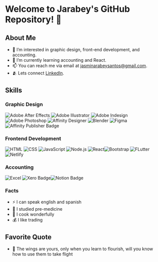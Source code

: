 # Welcome to Jarabey's GitHub Repository! 👋

## About Me
- 👀 I’m interested in graphic design, front-end development, and accounting.
- 🌱 I’m currently learning accounting and React.
- 📫 You can reach me via email at jasminarabeysantos@gmail.com.
- 🫂 Lets connect [LinkedIn](https://www.linkedin.com/in/jasmin-santos-493a8925b?utm_source=share&utm_campaign=share_via&utm_content=profile&utm_medium=android_app/).

## Skills

### Graphic Design
![Adobe After Effects](https://img.shields.io/badge/Adobe%20after%20affects-CF96FD?style=for-the-badge&logo=Adobe%20after%20effects&logoColor=393665
	) ![Adobe Illustrator](https://img.shields.io/badge/Adobe%20Illustrator-FF9A00?style=for-the-badge&logo=adobe%20illustrator&logoColor=white) ![Adobe Indesign](https://img.shields.io/badge/Adobe%20InDesign-FF3366?style=for-the-badge&logo=Adobe%20InDesign&logoColor=white) ![Adobe Photoshop](https://img.shields.io/badge/Adobe%20Photoshop-31A8FF?style=for-the-badge&logo=Adobe%20Photoshop&logoColor=black) ![Affinity Designer](https://img.shields.io/badge/affinitydesginer-%231B72BE.svg?style=for-the-badge&logo=affinity-designer&logoColor=white) ![Blender](https://img.shields.io/badge/blender-%23F5792A.svg?style=for-the-badge&logo=blender&logoColor=white) ![Figma](https://img.shields.io/badge/Figma-F24E1E?style=for-the-badge&logo=figma&logoColor=white)![Affinity Publisher Badge](https://img.shields.io/badge/Affinity%20Publisher-891B26?logo=affinitypublisher&logoColor=fff&style=for-the-badge)

### Frontend Development
![HTML](https://img.shields.io/badge/HTML5-E34F26?style=for-the-badge&logo=html5&logoColor=white) ![CSS](https://img.shields.io/badge/CSS-239120?&style=for-the-badge&logo=css3&logoColor=white) ![JavaScript](https://img.shields.io/badge/JavaScript-F7DF1E?style=for-the-badge&logo=javascript&logoColor=black) ![Node.js](https://img.shields.io/badge/Node.js-43853D?style=for-the-badge&logo=node.js&logoColor=white) ![React](https://img.shields.io/badge/React-20232A?style=for-the-badge&logo=react&logoColor=61DAFB)![Bootstrap](https://img.shields.io/badge/Bootstrap-563D7C?style=for-the-badge&logo=bootstrap&logoColor=white) ![FLutter](https://img.shields.io/badge/Flutter-02569B?style=for-the-badge&logo=flutter&logoColor=white) ![Netlify](https://img.shields.io/badge/Netlify-00C7B7?style=for-the-badge&logo=netlify&logoColor=white)

### Accounting
![Excel](https://img.shields.io/badge/Microsoft_Excel-217346?style=for-the-badge&logo=microsoft-excel&logoColor=white) ![Xero Badge](https://img.shields.io/badge/Xero-13B5EA?logo=xero&logoColor=fff&style=for-the-badge)![Notion Badge](https://img.shields.io/badge/Notion-000?logo=notion&logoColor=fff&style=for-the-badge) <a href='https://github.com/shivamkapasia0' target="_blank"><img alt='' src='https://img.shields.io/badge/Bookkeeping-100000?style=for-the-badge&logo=&logoColor=white&labelColor=C70A0A&color=A256FF'/></a>


### Facts
- ⚡ I can speak english and spanish
- 💉 I studied pre-medicine
- 🥑 I cook wonderfully
- 💰 I like trading 

## Favorite Quote
- 🦋 The wings are yours, only when you learn to flourish, will you know how to use them to take flight

